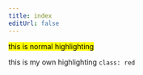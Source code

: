 ```yaml
---
title: index
editUrl: false
---
```


<mark class="sl-obs-highlight">this is normal highlighting</mark>

this is my own highlighting `class: red`
